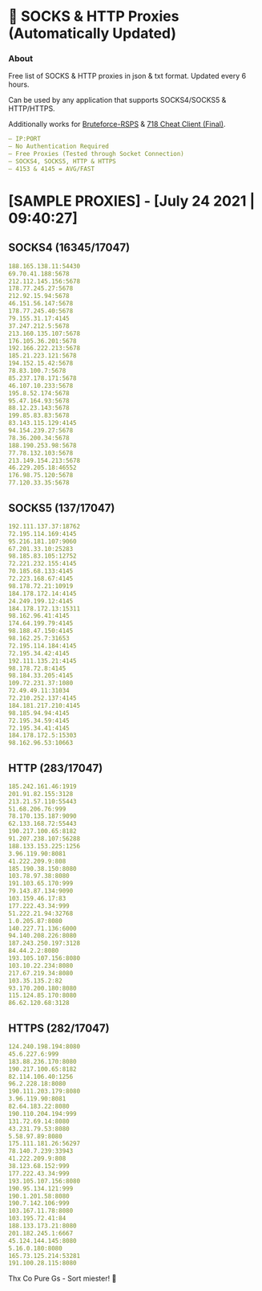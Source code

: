 # 🎁 SOCKS & HTTP Proxies (Automatically Updated)

### About
Free list of SOCKS & HTTP proxies in json & txt format. Updated every 6 hours. 

Can be used by any application that supports SOCKS4/SOCKS5 & HTTP/HTTPS.

Additionally works for [Bruteforce-RSPS](https://github.com/KaiBurton/Bruteforce-RSPS) & [718 Cheat Client (Final)](https://github.com/KaiBurton/718-Cheat-Client-Final). 

```yaml
— IP:PORT
— No Authentication Required
— Free Proxies (Tested through Socket Connection)
— SOCKS4, SOCKS5, HTTP & HTTPS
— 4153 & 4145 = AVG/FAST
```

# [SAMPLE PROXIES] - [July 24 2021 | 09:40:27]

## SOCKS4 (16345/17047)
```yaml
188.165.138.11:54430
69.70.41.188:5678
212.112.145.156:5678
178.77.245.27:5678
212.92.15.94:5678
46.151.56.147:5678
178.77.245.40:5678
79.155.31.17:4145
37.247.212.5:5678
213.160.135.107:5678
176.105.36.201:5678
192.166.222.213:5678
185.21.223.121:5678
194.152.15.42:5678
78.83.100.7:5678
85.237.178.171:5678
46.107.10.233:5678
195.8.52.174:5678
95.47.164.93:5678
88.12.23.143:5678
199.85.83.83:5678
83.143.115.129:4145
94.154.239.27:5678
78.36.200.34:5678
188.190.253.98:5678
77.78.132.103:5678
213.149.154.213:5678
46.229.205.18:46552
176.98.75.120:5678
77.120.33.35:5678
```

## SOCKS5 (137/17047)
```yaml
192.111.137.37:18762
72.195.114.169:4145
95.216.181.107:9060
67.201.33.10:25283
98.185.83.105:12752
72.221.232.155:4145
70.185.68.133:4145
72.223.168.67:4145
98.178.72.21:10919
184.178.172.14:4145
24.249.199.12:4145
184.178.172.13:15311
98.162.96.41:4145
174.64.199.79:4145
98.188.47.150:4145
98.162.25.7:31653
72.195.114.184:4145
72.195.34.42:4145
192.111.135.21:4145
98.178.72.8:4145
98.184.33.205:4145
109.72.231.37:1080
72.49.49.11:31034
72.210.252.137:4145
184.181.217.210:4145
98.185.94.94:4145
72.195.34.59:4145
72.195.34.41:4145
184.178.172.5:15303
98.162.96.53:10663
```

## HTTP (283/17047)
```yaml
185.242.161.46:1919
201.91.82.155:3128
213.21.57.110:55443
51.68.206.76:999
78.170.135.187:9090
62.133.168.72:55443
190.217.100.65:8182
91.207.238.107:56288
188.133.153.225:1256
3.96.119.90:8081
41.222.209.9:808
185.190.38.150:8080
103.78.97.38:8080
191.103.65.170:999
79.143.87.134:9090
103.159.46.17:83
177.222.43.34:999
51.222.21.94:32768
1.0.205.87:8080
140.227.71.136:6000
94.140.208.226:8080
187.243.250.197:3128
84.44.2.2:8080
193.105.107.156:8080
103.10.22.234:8080
217.67.219.34:8080
103.35.135.2:82
93.170.200.180:8080
115.124.85.170:8080
86.62.120.68:3128
```

## HTTPS (282/17047)
```yaml
124.240.198.194:8080
45.6.227.6:999
183.88.236.170:8080
190.217.100.65:8182
82.114.106.40:1256
96.2.228.18:8080
190.111.203.179:8080
3.96.119.90:8081
82.64.183.22:8080
190.110.204.194:999
131.72.69.14:8080
43.231.79.53:8080
5.58.97.89:8080
175.111.181.26:56297
78.140.7.239:33943
41.222.209.9:808
38.123.68.152:999
177.222.43.34:999
193.105.107.156:8080
190.95.134.121:999
190.1.201.58:8080
190.7.142.106:999
103.167.11.78:8080
103.195.72.41:84
188.133.173.21:8080
201.182.245.1:6667
45.124.144.145:8080
5.16.0.180:8080
165.73.125.214:53281
191.100.28.115:8080
```



Thx Co Pure Gs - Sort miester! 💟
